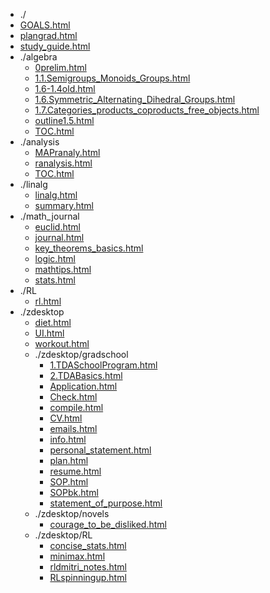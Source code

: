 * ./
* [GOALS.html](html/GOALS.html)
* [plangrad.html](html/plangrad.html)
* [study_guide.html](html/study_guide.html)
* ./algebra
  * [0prelim.html](html/algebra/0prelim.html)
  * [1.1.Semigroups_Monoids_Groups.html](html/algebra/1.1.Semigroups_Monoids_Groups.html)
  * [1.6-1.4old.html](html/algebra/1.6-1.4old.html)
  * [1.6.Symmetric_Alternating_Dihedral_Groups.html](html/algebra/1.6.Symmetric_Alternating_Dihedral_Groups.html)
  * [1.7.Categories_products_coproducts_free_objects.html](html/algebra/1.7.Categories_products_coproducts_free_objects.html)
  * [outline1.5.html](html/algebra/outline1.5.html)
  * [TOC.html](html/algebra/TOC.html)
* ./analysis
  * [MAPranaly.html](html/analysis/MAPranaly.html)
  * [ranalysis.html](html/analysis/ranalysis.html)
  * [TOC.html](html/analysis/TOC.html)
* ./linalg
  * [linalg.html](html/linalg/linalg.html)
  * [summary.html](html/linalg/summary.html)
* ./math_journal
  * [euclid.html](html/math_journal/euclid.html)
  * [journal.html](html/math_journal/journal.html)
  * [key_theorems_basics.html](html/math_journal/key_theorems_basics.html)
  * [logic.html](html/math_journal/logic.html)
  * [mathtips.html](html/math_journal/mathtips.html)
  * [stats.html](html/math_journal/stats.html)
* ./RL
  * [rl.html](html/RL/rl.html)
* ./zdesktop
  * [diet.html](html/zdesktop/diet.html)
  * [UI.html](html/zdesktop/UI.html)
  * [workout.html](html/zdesktop/workout.html)
  * ./zdesktop/gradschool
    * [1.TDASchoolProgram.html](html/zdesktop/gradschool/1.TDASchoolProgram.html)
    * [2.TDABasics.html](html/zdesktop/gradschool/2.TDABasics.html)
    * [Application.html](html/zdesktop/gradschool/Application.html)
    * [Check.html](html/zdesktop/gradschool/Check.html)
    * [compile.html](html/zdesktop/gradschool/compile.html)
    * [CV.html](html/zdesktop/gradschool/CV.html)
    * [emails.html](html/zdesktop/gradschool/emails.html)
    * [info.html](html/zdesktop/gradschool/info.html)
    * [personal_statement.html](html/zdesktop/gradschool/personal_statement.html)
    * [plan.html](html/zdesktop/gradschool/plan.html)
    * [resume.html](html/zdesktop/gradschool/resume.html)
    * [SOP.html](html/zdesktop/gradschool/SOP.html)
    * [SOPbk.html](html/zdesktop/gradschool/SOPbk.html)
    * [statement_of_purpose.html](html/zdesktop/gradschool/statement_of_purpose.html)
  * ./zdesktop/novels
    * [courage_to_be_disliked.html](html/zdesktop/novels/courage_to_be_disliked.html)
  * ./zdesktop/RL
    * [concise_stats.html](html/zdesktop/RL/concise_stats.html)
    * [minimax.html](html/zdesktop/RL/minimax.html)
    * [rldmitri_notes.html](html/zdesktop/RL/rldmitri_notes.html)
    * [RLspinningup.html](html/zdesktop/RL/RLspinningup.html)
